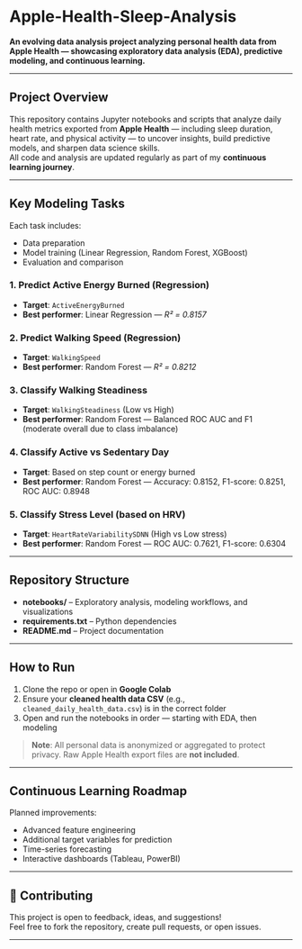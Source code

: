 # Apple-Health-Sleep-Analysis

**An evolving data analysis project analyzing personal health data from Apple Health — showcasing exploratory data analysis (EDA), predictive modeling, and continuous learning.**

---

## Project Overview
This repository contains Jupyter notebooks and scripts that analyze daily health metrics exported from **Apple Health** — including sleep duration, heart rate, and physical activity — to uncover insights, build predictive models, and sharpen data science skills.  
All code and analysis are updated regularly as part of my **continuous learning journey**.

---

## Key Modeling Tasks
Each task includes:
- Data preparation  
- Model training (Linear Regression, Random Forest, XGBoost)  
- Evaluation and comparison

### 1. Predict Active Energy Burned (Regression)
- **Target**: `ActiveEnergyBurned`
- **Best performer**: Linear Regression — *R² = 0.8157*

### 2. Predict Walking Speed (Regression)
- **Target**: `WalkingSpeed`
- **Best performer**: Random Forest — *R² = 0.8212*

### 3. Classify Walking Steadiness
- **Target**: `WalkingSteadiness` (Low vs High)
- **Best performer**: Random Forest — Balanced ROC AUC and F1 (moderate overall due to class imbalance)

### 4. Classify Active vs Sedentary Day
- **Target**: Based on step count or energy burned
- **Best performer**: Random Forest — Accuracy: 0.8152, F1-score: 0.8251, ROC AUC: 0.8948

### 5. Classify Stress Level (based on HRV)
- **Target**: `HeartRateVariabilitySDNN` (High vs Low stress)
- **Best performer**: Random Forest — ROC AUC: 0.7621, F1-score: 0.6304

---

## Repository Structure

- **notebooks/** – Exploratory analysis, modeling workflows, and visualizations  
- **requirements.txt** – Python dependencies  
- **README.md** – Project documentation

---

## How to Run
1. Clone the repo or open in **Google Colab**
2. Ensure your **cleaned health data CSV** (e.g., `cleaned_daily_health_data.csv`) is in the correct folder
3. Open and run the notebooks in order — starting with EDA, then modeling

> **Note**: All personal data is anonymized or aggregated to protect privacy. Raw Apple Health export files are **not included**.

---

## Continuous Learning Roadmap
Planned improvements:
- Advanced feature engineering  
- Additional target variables for prediction  
- Time-series forecasting  
- Interactive dashboards (Tableau, PowerBI)

---

## 🤝 Contributing
This project is open to feedback, ideas, and suggestions!  
Feel free to fork the repository, create pull requests, or open issues.

---


